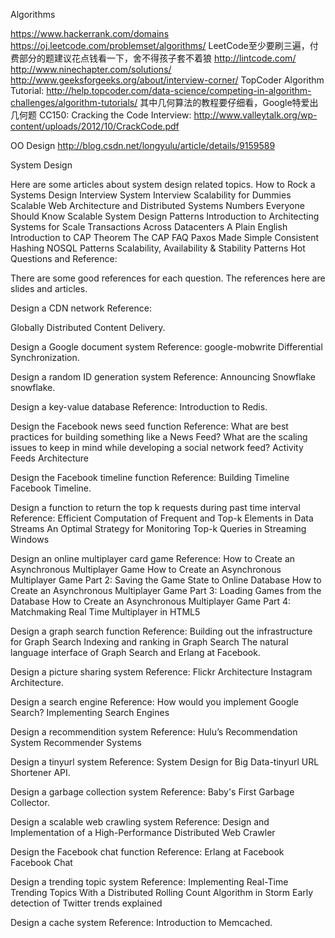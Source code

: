 Algorithms

https://www.hackerrank.com/domains 
https://oj.leetcode.com/problemset/algorithms/ LeetCode至少要刷三遍，付费部分的题建议花点钱看一下，舍不得孩子套不着狼
http://lintcode.com/ 
http://www.ninechapter.com/solutions/ 
http://www.geeksforgeeks.org/about/interview-corner/
TopCoder Algorithm Tutorial: http://help.topcoder.com/data-science/competing-in-algorithm-challenges/algorithm-tutorials/ 其中几何算法的教程要仔细看，Google特爱出几何题
CC150: Cracking the Code Interview: http://www.valleytalk.org/wp-content/uploads/2012/10/CrackCode.pdf 

OO Design
http://blog.csdn.net/longyulu/article/details/9159589

System Design

Here are some articles about system design related topics.
How to Rock a Systems Design Interview
System Interview
Scalability for Dummies
Scalable Web Architecture and Distributed Systems
Numbers Everyone Should Know
Scalable System Design Patterns
Introduction to Architecting Systems for Scale
Transactions Across Datacenters
A Plain English Introduction to CAP Theorem
The CAP FAQ
Paxos Made Simple
Consistent Hashing
NOSQL Patterns
Scalability, Availability & Stability Patterns
Hot Questions and Reference:

There are some good references for each question. The references here are slides and articles.

Design a CDN network
Reference:

Globally Distributed Content Delivery.

Design a Google document system
Reference:
google-mobwrite
Differential Synchronization.

Design a random ID generation system
Reference:
Announcing Snowflake
snowflake.

Design a key-value database
Reference:
Introduction to Redis.

Design the Facebook news seed function
Reference:
What are best practices for building something like a News Feed?
What are the scaling issues to keep in mind while developing a social network feed?
Activity Feeds Architecture

Design the Facebook timeline function
Reference:
Building Timeline
Facebook Timeline.

Design a function to return the top k requests during past time interval
Reference:
Efficient Computation of Frequent and Top-k Elements in Data Streams
An Optimal Strategy for Monitoring Top-k Queries in Streaming Windows

Design an online multiplayer card game
Reference:
How to Create an Asynchronous Multiplayer Game
How to Create an Asynchronous Multiplayer Game Part 2: Saving the Game State to Online Database
How to Create an Asynchronous Multiplayer Game Part 3: Loading Games from the Database
How to Create an Asynchronous Multiplayer Game Part 4: Matchmaking
Real Time Multiplayer in HTML5

Design a graph search function
Reference:
Building out the infrastructure for Graph Search
Indexing and ranking in Graph Search
The natural language interface of Graph Search and Erlang at Facebook.

Design a picture sharing system
Reference:
Flickr Architecture
Instagram Architecture.

Design a search engine
Reference:
How would you implement Google Search?
Implementing Search Engines

Design a recommendition system
Reference:
Hulu’s Recommendation System
Recommender Systems

Design a tinyurl system
Reference:
System Design for Big Data-tinyurl
URL Shortener API.

Design a garbage collection system
Reference:
Baby's First Garbage Collector.

Design a scalable web crawling system
Reference:
Design and Implementation of a High-Performance Distributed Web Crawler

Design the Facebook chat function
Reference:
Erlang at Facebook
Facebook Chat

Design a trending topic system
Reference:
Implementing Real-Time Trending Topics With a Distributed Rolling Count Algorithm in Storm
Early detection of Twitter trends explained

Design a cache system
Reference:
Introduction to Memcached.

